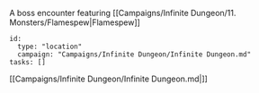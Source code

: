 A boss encounter featuring [[Campaigns/Infinite Dungeon/11. Monsters/Flamespew|Flamespew]] 



```RpgManager4
id: 
  type: "location"
  campaign: "Campaigns/Infinite Dungeon/Infinite Dungeon.md"
tasks: []
```


[[Campaigns/Infinite Dungeon/Infinite Dungeon.md|]]